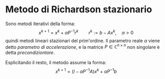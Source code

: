 # Metodo di Richardson stazionario

Sono metodi iterativi della forma:
$$
x^{k+1} = x^k + \alpha P^{-1}r^k \qquad r^k := b - Ax^k, \quad \alpha > 0
$$
quindi metodi lineari stazionari del prim'ordine.
Il parametro reale $\alpha$ viene detto _parametro di accelerazione_, e la matrice $P \in \mathbb{C}^{n\times n}$ non singolare è detta _precondiziontore_.

Esplicitando il resto, il metodo assume la forma:
$$
x^{k+1} = (I-\alpha P^{-1}A)x^k + \alpha P^{-1}b
$$

